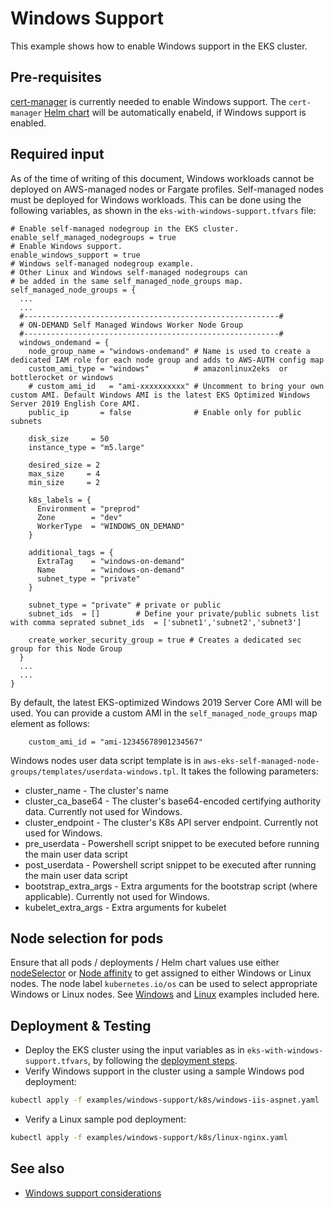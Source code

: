 # Windows Support

This example shows how to enable Windows support in the EKS cluster. 

## Pre-requisites

[cert-manager](https://cert-manager.io/) is currently needed to enable Windows support. The `cert-manager` [Helm chart](../../helm/cert-manager) will be automatically enabeld, if Windows support is enabled.

## Required input

As of the time of writing of this document, Windows workloads cannot be deployed on AWS-managed nodes or Fargate profiles. Self-managed nodes must be deployed for Windows workloads. This can be done using the following variables, as shown in the `eks-with-windows-support.tfvars` file:
```
# Enable self-managed nodegroup in the EKS cluster.
enable_self_managed_nodegroups = true
# Enable Windows support.
enable_windows_support = true
# Windows self-managed nodegroup example. 
# Other Linux and Windows self-managed nodegroups can
# be added in the same self_managed_node_groups map.
self_managed_node_groups = {
  ...
  ...
  #---------------------------------------------------------#
  # ON-DEMAND Self Managed Windows Worker Node Group
  #---------------------------------------------------------#
  windows_ondemand = {
    node_group_name = "windows-ondemand" # Name is used to create a dedicated IAM role for each node group and adds to AWS-AUTH config map
    custom_ami_type = "windows"          # amazonlinux2eks  or bottlerocket or windows
    # custom_ami_id   = "ami-xxxxxxxxxx" # Uncomment to bring your own custom AMI. Default Windows AMI is the latest EKS Optimized Windows Server 2019 English Core AMI.
    public_ip       = false              # Enable only for public subnets

    disk_size     = 50
    instance_type = "m5.large"

    desired_size = 2
    max_size     = 4
    min_size     = 2

    k8s_labels = {
      Environment = "preprod"
      Zone        = "dev"
      WorkerType  = "WINDOWS_ON_DEMAND"
    }

    additional_tags = {
      ExtraTag    = "windows-on-demand"
      Name        = "windows-on-demand"
      subnet_type = "private"
    }

    subnet_type = "private" # private or public
    subnet_ids  = []        # Define your private/public subnets list with comma seprated subnet_ids  = ['subnet1','subnet2','subnet3']

    create_worker_security_group = true # Creates a dedicated sec group for this Node Group
  }
  ...
  ...
}
```

By default, the latest EKS-optimized Windows 2019 Server Core AMI will be used. You can provide a custom AMI in the `self_managed_node_groups` map element as follows:
```
    custom_ami_id = "ami-12345678901234567"
```

Windows nodes user data script template is in `aws-eks-self-managed-node-groups/templates/userdata-windows.tpl`. It takes the following parameters:
* cluster_name - The cluster's name
* cluster_ca_base64 - The cluster's base64-encoded certifying authority data. Currently not used for Windows.
* cluster_endpoint - The cluster's K8s API server endpoint. Currently not used for Windows.
* pre_userdata - Powershell script snippet to be executed before running the main user data script
* post_userdata - Powershell script snippet to be executed after running the main user data script
* bootstrap_extra_args - Extra arguments for the bootstrap script (where applicable). Currently not used for Windows.
* kubelet_extra_args - Extra arguments for kubelet

## Node selection for pods

Ensure that all pods / deployments / Helm chart values use either [nodeSelector](https://kubernetes.io/docs/concepts/scheduling-eviction/assign-pod-node/#nodeselector) or [Node affinity](https://kubernetes.io/docs/concepts/scheduling-eviction/assign-pod-node/#node-affinity) to get assigned to either Windows or Linux nodes. The node label `kubernetes.io/os` can be used to select appropriate Windows or Linux nodes. See [Windows](./k8s/windows-iis-aspnet.yaml) and [Linux](./k8s/linux-nginx.yaml) examples included here.

## Deployment & Testing

* Deploy the EKS cluster using the input variables as in `eks-with-windows-support.tfvars`, by following the [deployment steps](../../README.md#deployment-steps). 
* Verify Windows support in the cluster using a sample Windows pod deployment:
```bash
kubectl apply -f examples/windows-support/k8s/windows-iis-aspnet.yaml
```
* Verify a Linux sample pod deployment:
```bash
kubectl apply -f examples/windows-support/k8s/linux-nginx.yaml
```

## See also

* [Windows support considerations](https://docs.aws.amazon.com/eks/latest/userguide/windows-support.html)
